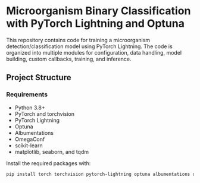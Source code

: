 # Microorganism Binary Classification with PyTorch Lightning and Optuna

This repository contains code for training a microorganism detection/classification model using PyTorch Lightning. The code is organized into multiple modules for configuration, data handling, model building, custom callbacks, training, and inference.

## Project Structure

### Requirements

- Python 3.8+
- PyTorch and torchvision
- PyTorch Lightning
- Optuna
- Albumentations
- OmegaConf
- scikit-learn
- matplotlib, seaborn, and tqdm

Install the required packages with:

```bash
pip install torch torchvision pytorch-lightning optuna albumentations omegaconf scikit-learn matplotlib seaborn tqdm

